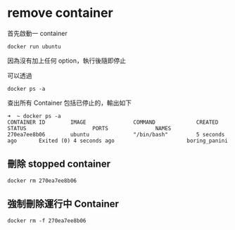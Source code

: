remove container
================

首先啟動一 container

`docker run ubuntu`

因為沒有加上任何 option，執行後隨即停止

可以透過

`docker ps -a`

查出所有 Container 包括已停止的，輸出如下

```
➜  ~ docker ps -a
CONTAINER ID        IMAGE               COMMAND             CREATED             STATUS                     PORTS               NAMES
270ea7ee8b06        ubuntu              "/bin/bash"         5 seconds ago       Exited (0) 4 seconds ago                       boring_panini
```

刪除 stopped container
----------------------

`docker rm 270ea7ee8b06`

強制刪除運行中 Container
------------------------

`docker rm -f 270ea7ee8b06`
